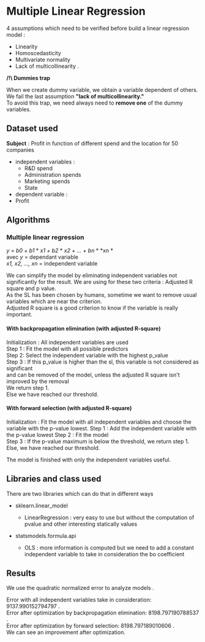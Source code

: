 # Multiple Linear Regression 

4 assumptions which need to be verified before build a linear regression model : 
- Linearity
- Homoscedasticity
- Multivariate normality
- Lack of multicollinearity .   

**/!\ Dummies trap**

When we create dummy variable, we obtain a variable dependent of others.  
We fail the last assumption **"lack of multicollinearity."**  
To avoid this trap, we need always need to **remove one** of the dummy variables.   

## Dataset used 

**Subject** : Profit in function of different spend and the location for 50 companies
- independent variables : 
  - R&D spend
  - Administration spends 
  - Marketing spends 
  - State 
-  dependent variable : 
  - Profit 

## Algorithms 

### Multiple linear regression 
 
*y = b0 + b1* \* *x1 + b2* \* *x2 + ... + bn* \* *xn *  
    avec *y* = dependant variable   
         *x1, x2, ..., xn* = independent variable 
         
We can simplify the model by eliminating independent variables not significantly for the result. 
We are using for these two criteria : Adjusted R square and p value.   
As the SL has been chosen by humans, sometime we want to remove usual variables which are near the criterion.   
Adjusted R square is a good criterion to know if the variable is really important. 

#### With backpropagation elimination (with adjusted R-square)

Initialization : All independent variables are used      
Step 1 : Fit the model with all possible predictors   
Step 2: Select the independent variable with the highest p_value   
Step 3 : If this p_value is higher than the sl, this variable is not considered as significant   
        and can be removed of the model, unless the adjusted R square isn't improved by the removal        
        We return step 1.   
        Else we have reached our threshold.     
        
#### With forward selection (with adjusted R-square)

Initialization : Fit the model with all independent variables and choose the variable with the p-value lowest.
Step 1 : Add the independent variable with the p-value lowest
Step 2 : Fit the model   
Step 3 : If the p-value maximum is below the threshold, we return step 1. Else, we have reached our threshold. 

The model is finished with only the independent variables useful. 

## Libraries and class used 

There are two libraries which can do that in different ways

- sklearn.linear_model
  - LinearRegression : very easy to use but without the computation of pvalue and other interesting statically values
     
- statsmodels.formula.api
  - OLS : more information is computed but we need to add a constant independent variable to take in consideration the bo coefficient

## Results 

We use the quadratic normalized error to analyze models .      

Error with all independent variables take in consideration: 9137.990152794797 .   
Error after optimization by backpropagation elimination: 8198.797190788537 .   
Error after optimization by forward selection: 8198.797189010606 .   
We can see an improvement after optimization.  

